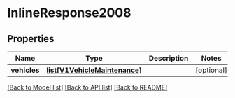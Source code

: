 # InlineResponse2008

## Properties
Name | Type | Description | Notes
------------ | ------------- | ------------- | -------------
**vehicles** | [**list[V1VehicleMaintenance]**](V1VehicleMaintenance.md) |  | [optional] 

[[Back to Model list]](../README.md#documentation-for-models) [[Back to API list]](../README.md#documentation-for-api-endpoints) [[Back to README]](../README.md)


